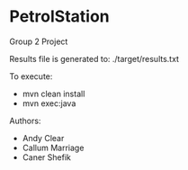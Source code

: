 # PetrolStation
Group 2 Project

Results file is generated to: ./target/results.txt

To execute:
- mvn clean install
- mvn exec:java

Authors:
- Andy Clear
- Callum Marriage
- Caner Shefik
